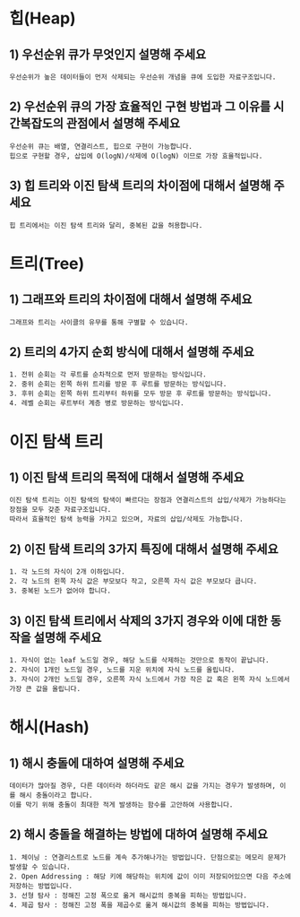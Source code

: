 # 힙(Heap)
## 1) 우선순위 큐가 무엇인지 설명해 주세요
```
우선순위가 높은 데이터들이 먼저 삭제되는 우선순위 개념을 큐에 도입한 자료구조입니다.
```
## 2) 우선순위 큐의 가장 효율적인 구현 방법과 그 이유를 시간복잡도의 관점에서 설명해 주세요
```
우선순위 큐는 배열, 연결리스트, 힙으로 구현이 가능합니다.
힙으로 구현할 경우, 삽입에 O(logN)/삭제에 O(logN) 이므로 가장 효율적입니다.
```
## 3) 힙 트리와 이진 탐색 트리의 차이점에 대해서 설명해 주세요
```
힙 트리에서는 이진 탐색 트리와 달리, 중복된 값을 허용합니다.
```

# 트리(Tree)
## 1) 그래프와 트리의 차이점에 대해서 설명해 주세요
```
그래프와 트리는 사이클의 유무를 통해 구별할 수 있습니다.
```
## 2) 트리의 4가지 순회 방식에 대해서 설명해 주세요
```
1. 전위 순회는 각 루트를 순차적으로 먼저 방문하는 방식입니다.
2. 중위 순회는 왼쪽 하위 트리를 방문 후 루트를 방문하는 방식입니다.
3. 후위 순회는 왼쪽 하위 트리부터 하위를 모두 방문 후 루트를 방문하는 방식입니다.
4. 레벨 순회는 루트부터 계층 병로 방문하는 방식입니다.
```

# 이진 탐색 트리
## 1) 이진 탐색 트리의 목적에 대해서 설명해 주세요
```
이진 탐색 트리는 이진 탐색의 탐색이 빠르다는 장점과 연결리스트의 삽입/삭제가 가능하다는 장점을 모두 갖춘 자료구조입니다.
따라서 효율적인 탐색 능력을 가지고 있으며, 자료의 삽입/삭제도 가능합니다.
```
## 2) 이진 탐색 트리의 3가지 특징에 대해서 설명해 주세요
```
1. 각 노드의 자식이 2개 이하입니다.
2. 각 노드의 왼쪽 자식 값은 부모보다 작고, 오른쪽 자식 값은 부모보다 큽니다.
3. 중복된 노드가 없어야 합니다.
```
## 3) 이진 탐색 트리에서 삭제의 3가지 경우와 이에 대한 동작을 설명해 주세요
```
1. 자식이 없는 leaf 노드일 경우, 해당 노드를 삭제하는 것만으로 동작이 끝납니다.
2. 자식이 1개인 노드일 경우, 노드를 지운 위치에 자식 노드를 올립니다.
3. 자식이 2개인 노드일 경우, 오른쪽 자식 노드에서 가장 작은 값 혹은 왼쪽 자식 노드에서 가장 큰 값을 올립니다.
```

# 해시(Hash)
## 1) 해시 충돌에 대하여 설명해 주세요
```
데이터가 많아질 경우, 다른 데이터라 하더라도 같은 해시 값을 가지는 경우가 발생하며, 이를 해시 충돌이라고 합니다.
이를 막기 위해 충돌이 최대한 적게 발생하는 함수를 고안하여 사용합니다.
```
## 2) 해시 충돌을 해결하는 방법에 대하여 설명해 주세요
```
1. 체이닝 : 연결리스트로 노드를 계속 추가해나가는 방법입니다. 단점으로는 메모리 문제가 발생할 수 있습니다.
2. Open Addressing : 해당 키에 해당하는 위치에 값이 이미 저장되어있으면 다음 주소에 저장하는 방법입니다.
3. 선형 탐사 : 정해진 고정 폭으로 옮겨 해시값의 중복을 피하는 방법입니다.
4. 제곱 탐사 : 정해진 고정 폭을 제곱수로 옮겨 해시값의 중복을 피하는 방법입니다.
```
